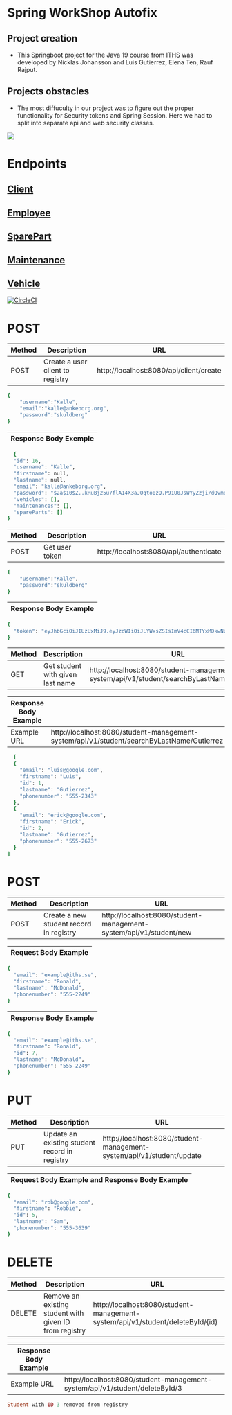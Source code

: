 # Spring WorkShop Autofix
## **Project creation**

- This Springboot project for the Java 19 course from ITHS was developed by Nicklas Johansson and Luis Gutierrez, Elena Ten, Rauf Rajput.

## **Projects obstacles**

- The most diffuculty in our project was to figure out the proper functionality for Security tokens and Spring Session. Here we had to split into separate api and web security classes.  

![](https:/xiztencia/github.com//Spring_Workshop_Autofix/workflows/Java%20CI/badge.svg)

# Endpoints 
## [Client](#endpoint-1)
## [Employee](#endpoint-2)
## [SparePart](#endpoint-3)
## [Maintenance](#endpoint-4)
## [Vehicle](#endpoint-5)

[![CircleCI](https://circleci.com/<VCS>/<ORG_NAME>/<PROJECT_NAME>.svg?style=svg&circle-token=<YOUR_STATUS_API_TOKEN>)](<LINK>)
# POST
|Method|Description|URL|
|---|---|--|
|POST|Create a user client to registry|http://localhost:8080/api/client/create|
```ruby
{
	"username":"Kalle",
	"email":"kalle@ankeborg.org",
	"password":"skuldberg"
}
```
|Response Body Exemple|
|---|
```ruby
  {
  "id": 16,
  "username": "Kalle",
  "firstname": null,
  "lastname": null,
  "email": "kalle@ankeborg.org",
  "password": "$2a$10$Z..kRuBj25u7flA14X3aJOqto0zQ.P91U0JsWYyZzji/dQvmBSJri",
  "vehicles": [],
  "maintenances": [],
  "spareParts": []
}
```
|Method|Description|URL|
|---|---|--|
|POST|Get user token |http://localhost:8080/api/authenticate|
```ruby
{
	"username":"Kalle",
	"password":"skuldberg"
}
```
|Response Body Example|
|---|
```ruby
{
  "token": "eyJhbGciOiJIUzUxMiJ9.eyJzdWIiOiJLYWxsZSIsImV4cCI6MTYxMDkwNzkyNCwiaWF0IjoxNjEwOTA3MzI0fQ.SnK3jnS3IeQsU5R5pS5qExjHecmPCsX5eyFmLYBQJvqv58Nns0Wg547d9wJK6LPCB5wxzhzQDd7OS_CC_jZQbg"
}  
 ```
 |Method|Description|URL|
|---|---|--|
|GET|Get student with given last name|http://localhost:8080/student-management-system/api/v1/student/searchByLastName/{lastname}|

|Response Body Example||
|---|---|
|Example URL| http://localhost:8080/student-management-system/api/v1/student/searchByLastName/Gutierrez|
 
```ruby
  [
  {
    "email": "luis@google.com",
    "firstname": "Luis",
    "id": 1,
    "lastname": "Gutierrez",
    "phonenumber": "555-2343"
  },
  {
    "email": "erick@google.com",
    "firstname": "Erick",
    "id": 2,
    "lastname": "Gutierrez",
    "phonenumber": "555-2673"
  }
]
 ```

# POST
|Method|Description|URL|
|---|---|--|
|POST|Create a new student record in registry|http://localhost:8080/student-management-system/api/v1/student/new|

|Request Body Example|
|---|
```ruby
{
  "email": "example@iths.se",
  "firstname": "Ronald",
  "lastname": "McDonald",
  "phonenumber": "555-2249"
}

```
|Response Body Example|
|---|
```ruby
{
  "email": "example@iths.se",
  "firstname": "Ronald",
  "id": 7,
  "lastname": "McDonald",
  "phonenumber": "555-2249"
}

```

# PUT
|Method|Description|URL|
|---|---|--|
|PUT|Update an existing student record in registry|http://localhost:8080/student-management-system/api/v1/student/update|

|Request Body Example and Response Body Example|
|---|
```ruby
{
  "email": "rob@google.com",
  "firstname": "Robbie",
  "id": 5,
  "lastname": "Sam",
  "phonenumber": "555-3639"
}

```

# DELETE
|Method|Description|URL|
|---|---|--|
|DELETE|Remove an existing student with given ID from registry|http://localhost:8080/student-management-system/api/v1/student/deleteById/{id}|

|Response Body Example||
|---|---|
|Example URL| http://localhost:8080/student-management-system/api/v1/student/deleteById/3|

```ruby
Student with ID 3 removed from registry
```
